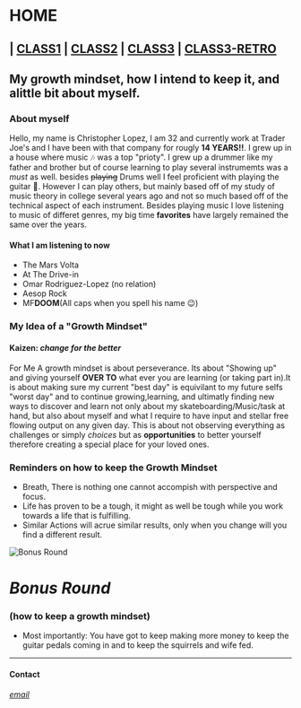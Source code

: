 # HOME 
## | [CLASS1](class1reading.md) | [CLASS2](class2.md) | [CLASS3](class3.md) | [CLASS3-RETRO](class3-retro.md)
    
## My growth mindset, how I intend to keep it, and alittle bit about myself.

### About myself 
Hello, my name is Christopher Lopez, I am 32 and currently work at Trader Joe's and I have been with that company for rougly **14 YEARS!!**.
I grew up in a house where music 🎶 was a top "prioty". I grew up a drummer like my father and brother but of course learning to play several instrumemts was a *must* as well. besides ~~playing~~ Drums well I feel proficient with playing the guitar 🎸. However I can play others, but mainly based off of my study of music theory in college several years ago and not so much based off of the technical aspect of each instrument. Besides playing music I love listening to music of differet genres, my big time **favorites** have largely remained the same over the years. 
        
#### What I am listening to now
- The Mars Volta 
- At The Drive-in
- Omar Rodriguez-Lopez (no relation)
- Aesop Rock
- MF**DOOM**(All caps when you spell his name 😉)

### My Idea of a "Growth Mindset"

#### Kaizen: *change for the better*
For Me A growth mindset is about perseverance. Its about "Showing up" and giving yourself **OVER TO** what ever you are learning (or taking part in).It is about making sure my current "best day" is equivilant to my future selfs "worst day"  and to continue growing,learning, and ultimatly finding new ways to discover and learn not only about my skateboarding/Music/task at hand, but also about myself and what I require to have input and stellar free flowing output on any given day. This is about not observing everything as challenges or simply *choices* but as **opportunities** to better yourself therefore creating a special place for your loved ones.
                                              
### Reminders on how to keep the Growth Mindset

- Breath, There is nothing one cannot accompish with perspective and focus.
- Life has proven to be a tough, it might as well be tough while you work towards a life that is fulfilling.
- Similar Actions will acrue similar results, only when you change will you find a different result.

![Bonus Round](https://user-images.githubusercontent.com/99520664/165210146-6e5b5c21-6cff-448b-8510-1b95fe7f7cf5.jpeg)

# *Bonus Round* 
### (how to keep a growth mindset)

- Most importantly: You have got to keep making more money to keep the guitar pedals coming in and to keep the squirrels and wife fed.

*****

#### Contact
[*email*](mailto:chris_lopez@mailfence.com)

